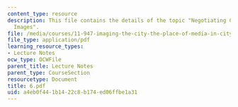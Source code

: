 ```yaml
---
content_type: resource
description: This file contains the details of the topic "Negotiating Conflicting
  Images".
file: /media/courses/11-947-imaging-the-city-the-place-of-media-in-city-design-and-development-fall-1998/a4eb0f441b1422c8b174ed06ffbe1a31_6.pdf
file_type: application/pdf
learning_resource_types:
- Lecture Notes
ocw_type: OCWFile
parent_title: Lecture Notes
parent_type: CourseSection
resourcetype: Document
title: 6.pdf
uid: a4eb0f44-1b14-22c8-b174-ed06ffbe1a31
---
```

